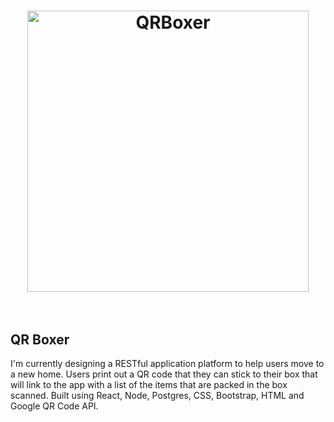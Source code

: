 <h1 align="center">
    <img width="450" src="https://live.staticflickr.com/65535/52344856137_c0abc9e2c3_k.jpg" alt="QRBoxer">
    <br>
    <br>
</h1>

## QR Boxer ##

I'm currently designing a RESTful application platform to help users move to a new home. Users print out a QR code that they can stick to their box that will link to the app with a list of the items that are packed in the box scanned. Built using React, Node, Postgres, CSS, Bootstrap, HTML and Google QR Code API.